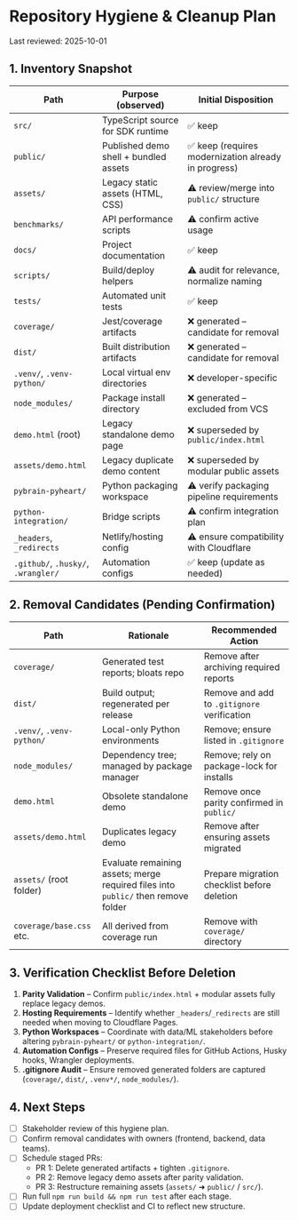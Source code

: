 # Repository Hygiene & Cleanup Plan

Last reviewed: 2025-10-01

## 1. Inventory Snapshot

| Path | Purpose (observed) | Initial Disposition |
| --- | --- | --- |
| `src/` | TypeScript source for SDK runtime | ✅ keep |
| `public/` | Published demo shell + bundled assets | ✅ keep (requires modernization already in progress) |
| `assets/` | Legacy static assets (HTML, CSS) | ⚠️ review/merge into `public/` structure |
| `benchmarks/` | API performance scripts | ⚠️ confirm active usage |
| `docs/` | Project documentation | ✅ keep |
| `scripts/` | Build/deploy helpers | ⚠️ audit for relevance, normalize naming |
| `tests/` | Automated unit tests | ✅ keep |
| `coverage/` | Jest/coverage artifacts | ❌ generated – candidate for removal |
| `dist/` | Built distribution artifacts | ❌ generated – candidate for removal |
| `.venv/`, `.venv-python/` | Local virtual env directories | ❌ developer-specific |
| `node_modules/` | Package install directory | ❌ generated – excluded from VCS |
| `demo.html` (root) | Legacy standalone demo page | ❌ superseded by `public/index.html` |
| `assets/demo.html` | Legacy duplicate demo content | ❌ superseded by modular public assets |
| `pybrain-pyheart/` | Python packaging workspace | ⚠️ verify packaging pipeline requirements |
| `python-integration/` | Bridge scripts | ⚠️ confirm integration plan |
| `_headers`, `_redirects` | Netlify/hosting config | ⚠️ ensure compatibility with Cloudflare |
| `.github/`, `.husky/`, `.wrangler/` | Automation configs | ✅ keep (update as needed) |

## 2. Removal Candidates (Pending Confirmation)

| Path | Rationale | Recommended Action |
| --- | --- | --- |
| `coverage/` | Generated test reports; bloats repo | Remove after archiving required reports |
| `dist/` | Build output; regenerated per release | Remove and add to `.gitignore` verification |
| `.venv/`, `.venv-python/` | Local-only Python environments | Remove; ensure listed in `.gitignore` |
| `node_modules/` | Dependency tree; managed by package manager | Remove; rely on package-lock for installs |
| `demo.html` | Obsolete standalone demo | Remove once parity confirmed in `public/` |
| `assets/demo.html` | Duplicates legacy demo | Remove after ensuring assets migrated |
| `assets/` (root folder) | Evaluate remaining assets; merge required files into `public/` then remove folder | Prepare migration checklist before deletion |
| `coverage/base.css` etc. | All derived from coverage run | Remove with `coverage/` directory |

## 3. Verification Checklist Before Deletion

1. **Parity Validation** – Confirm `public/index.html` + modular assets fully replace legacy demos.
2. **Hosting Requirements** – Identify whether `_headers`/`_redirects` are still needed when moving to Cloudflare Pages.
3. **Python Workspaces** – Coordinate with data/ML stakeholders before altering `pybrain-pyheart/` or `python-integration/`.
4. **Automation Configs** – Preserve required files for GitHub Actions, Husky hooks, Wrangler deployments.
5. **.gitignore Audit** – Ensure removed generated folders are captured (`coverage/`, `dist/`, `.venv*/`, `node_modules/`).

## 4. Next Steps

- [ ] Stakeholder review of this hygiene plan.
- [ ] Confirm removal candidates with owners (frontend, backend, data teams).
- [ ] Schedule staged PRs:
  - PR 1: Delete generated artifacts + tighten `.gitignore`.
  - PR 2: Remove legacy demo assets after parity validation.
  - PR 3: Restructure remaining assets (`assets/` ➜ `public/` / `src/`).
- [ ] Run full `npm run build && npm run test` after each stage.
- [ ] Update deployment checklist and CI to reflect new structure.
